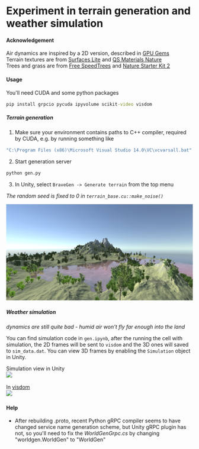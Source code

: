 # Experiment in terrain generation and weather simulation

#### Acknowledgement
Air dynamics are inspired by a 2D version, described in [GPU Gems](http://developer.download.nvidia.com/books/HTML/gpugems/gpugems_ch38.html)  
Terrain textures are from [Surfaces Lite](https://assetstore.unity.com/packages/2d/textures-materials/surfaces-lite-89739) and [QS Materials Nature](https://assetstore.unity.com/packages/2d/textures-materials/qs-materials-nature-pack-grass-vol-2-32020)  
Trees and grass are from [Free SpeedTrees](https://assetstore.unity.com/packages/3d/vegetation/speedtree/free-speedtrees-package-29170) and [Nature Starter Kit 2](https://assetstore.unity.com/packages/3d/environments/nature-starter-kit-2-52977)  

#### Usage
You'll need CUDA and some python packages  
```cmd
pip install grpcio pycuda ipyvolume scikit-video visdom
```

##### Terrain generation
1. Make sure your environment contains paths to C++ compiler, required by CUDA, e.g. by running something like
```cmd
"C:\Program Files (x86)\Microsoft Visual Studio 14.0\VC\vcvarsall.bat" x64
```
2. Start generation server
```cmd
python gen.py
```
3. In Unity, select `BraveGen -> Generate terrain` from the top menu  

_The random seed is fixed to 0 in `terrain_base.cu::make_noise()`_

![](docs/terrain.png)  

##### Weather simulation
_dynamics are still quite bad - humid air won't fly far enough into the land_

You can find simulation code in `gen.ipynb`, after the running the cell with simulation, the 2D frames will be sent to `visdom` and the 3D ones will saved to `sim_data.dat`. You can view 3D frames by enabling the `Simulation` object in Unity.

Simulation view in Unity  
![](docs/3d_sim.gif)  

In [visdom](https://github.com/facebookresearch/visdom)  
![](docs/2d_sim.gif)


#### Help
* After rebuilding .proto, recent Python gRPC compiler seems to have changed service name generation scheme, but Unity gRPC plugin has not, so you'll need to fix the _WorldGenGrpc.cs_ by changing "worldgen.WorldGen" to "WorldGen"

